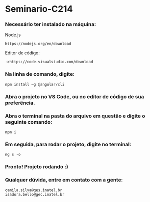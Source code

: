 # Seminario-C214

### Necessário ter instalado na máquina:

Node.js
```
https://nodejs.org/en/download
```

Editor de código:
```
->https://code.visualstudio.com/download
```

### Na linha de comando, digite:
```
npm install –g @angular/cli

```

### Abra o projeto no VS Code, ou no editor de código de sua preferência.

### Abra o terminal na pasta do arquivo em questão e digite o seguinte comando:
```
npm i
```

### Em seguida, para rodar o projeto, digite no terminal:
```
ng s -o
```

### Pronto! Projeto rodando :)

### Qualquer dúvida, entre em contato com a gente:

```
camila.silva@ges.inatel.br
isadora.bello@gec.inatel.br
```
